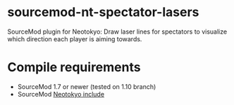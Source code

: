 # sourcemod-nt-spectator-lasers
SourceMod plugin for Neotokyo: Draw laser lines for spectators to visualize which direction each player is aiming towards.

# Compile requirements
- SourceMod 1.7 or newer (tested on 1.10 branch)
- SourceMod [Neotokyo include](https://github.com/softashell/sourcemod-nt-include)
